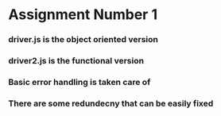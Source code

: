 # Assignment Number 1
### driver.js is the object oriented version
### driver2.js is the functional version
### Basic error handling is taken care of
### There are some redundecny that can be easily fixed
